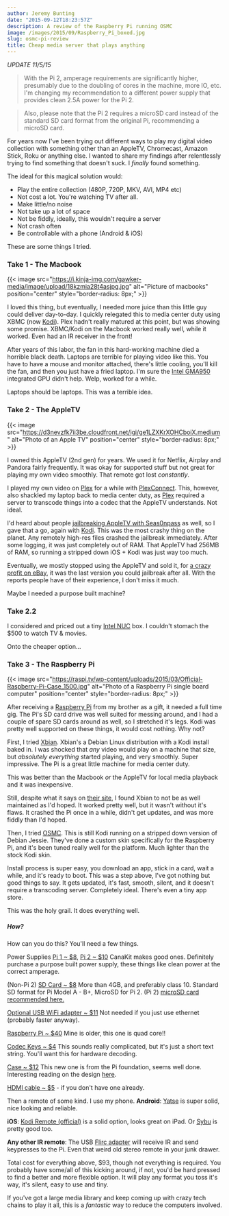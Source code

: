 ```yaml
---
author: Jeremy Bunting
date: "2015-09-12T18:23:57Z"
description: A review of the Raspberry Pi running OSMC
image: /images/2015/09/Raspberry_Pi_boxed.jpg
slug: osmc-pi-review
title: Cheap media server that plays anything
---
```

_UPDATE 11/5/15_

> With the Pi 2, amperage requirements are significantly higher, presumably due to the doubling of cores in the machine, more IO, etc. I'm changing my recommendation to a different power supply that provides clean 2.5A power for the Pi 2.

> Also, please note that the Pi 2 requires a microSD card instead of the standard SD card format from the original Pi, recommending a microSD card.

For years now I've been trying out different ways to play my digital video collection with something other than an AppleTV, Chromecast, Amazon Stick, Roku or anything else. I wanted to share my findings after relentlessly trying to find something that doesn't suck. I _finally_ found something.

The ideal for this magical solution would:

* Play the entire collection (480P, 720P, MKV, AVI, MP4 etc)
* Not cost a lot. You're watching TV after all.
* Make little/no noise
* Not take up a lot of space
* Not be fiddly, ideally, this wouldn't require a server
* Not crash often
* Be controllable with a phone (Android & iOS)

These are some things I tried.

### Take 1 - The Macbook

{{< image src="https://i.kinja-img.com/gawker-media/image/upload/18kzmia28t4asjpg.jpg" alt="Picture of macbooks" position="center" style="border-radius: 8px;" >}}

I loved this thing, but eventually, I needed more juice than this little guy could deliver day-to-day. I quickly relegated this to media center duty using XBMC (now [Kodi](http://kodi.tv/)). Plex hadn't really matured at this point, but was showing some promise. XBMC/Kodi on the Macbook worked really well, while it worked. Even had an IR receiver in the front!

After years of this labor, the fan in this hard-working machine died a horrible black death. Laptops are terrible for playing video like this. You have to have a mouse and monitor attached, there's little cooling, you'll kill the fan, and then you just have a fried laptop. I'm sure the [Intel GMA950](http://www.intel.com/content/www/us/en/chipsets/gma-950-graphics-sales-brief.html) integrated GPU didn't help. Welp, worked for a while.

Laptops should be laptops. This was a terrible idea.

### Take 2 - The AppleTV

{{< image src="https://d3nevzfk7ii3be.cloudfront.net/igi/ge1LZXKrXOHCboiX.medium" alt="Photo of an Apple TV" position="center" style="border-radius: 8px;" >}}

I owned this AppleTV (2nd gen) for years. We used it for Netflix, Airplay and Pandora fairly frequently. It was okay for supported stuff but not great for playing my own video smoothly. That remote got lost _constantly_.

I played my own video on [Plex](https://plex.tv/) for a while with [PlexConnect](https://github.com/iBaa/PlexConnect/wiki). This, however, also shackled my laptop back to media center duty, as [Plex](https://plex.tv/) required a server to transcode things into a codec that the AppleTV understands. Not ideal.

I'd heard about people [jailbreaking AppleTV with Seas0npass](http://seas0npass.org/) as well, so I gave that a go, again with [Kodi](http://kodi.tv/). This was the most crashy thing on the planet. Any remotely high-res files crashed the jailbreak immediately. After some logging, it was just completely out of RAM. That AppleTV had 256MB of RAM, so running a stripped down iOS + Kodi was just way too much.

Eventually, we mostly stopped using the AppleTV and sold it, for [a crazy profit on eBay](http://www.ebay.com/sch/i.html?_from=R40&_trksid=p2050601.m570.l1313.TR12.TRC2.A0.H0.Xapple+tv+2.TRS0&_nkw=apple+tv+2&_sacat=0), it was the last version you could jailbreak after all. With the reports people have of their experience, I don't miss it much.

Maybe I needed a purpose built machine?

### Take 2.2

I considered and priced out a tiny [Intel NUC](http://www.intel.com/content/www/us/en/nuc/overview.html) box. I couldn't stomach the $500 to watch TV & movies.

Onto the cheaper option...

### Take 3 - The Raspberry Pi

{{< image src="https://raspi.tv/wp-content/uploads/2015/03/Official-Raspberry-Pi-Case_1500.jpg" alt="Photo of a Raspberry Pi single board computer" position="center" style="border-radius: 8px;" >}}

After receiving a [Raspberry Pi](https://www.raspberrypi.org/) from my brother as a gift, it needed a full time gig. The Pi's SD card drive was well suited for messing around, and I had a couple of spare SD cards around as well, so I stretched it's legs. Kodi was pretty well supported on these things, it would cost nothing. Why not?

First, I tried [Xbian](http://www.xbian.org/). Xbian's a Debian Linux distribution with a Kodi install baked in. I was shocked that _any_ video would play on a machine that size, but _absolutely everything_ started playing, and very smoothly. Super impressive. The Pi is a great little machine for media center duty.

This was better than the Macbook _or_ the AppleTV for local media playback and it was inexpensive.

Still, despite what it says on [their site](http://www.xbian.org/), I found Xbian to not be as well maintained as I'd hoped. It worked pretty well, but it wasn't without it's flaws. It crashed the Pi once in a while, didn't get updates, and was more fiddly than I'd hoped.

Then, I tried [OSMC](https://osmc.tv/). This is still Kodi running on a stripped down version of Debian Jessie. They've done a custom skin specifically for the Raspberry Pi, and it's been tuned really well for the platform. Much lighter than the stock Kodi skin.

Install process is super easy, you download an app, stick in a card, wait a while, and it's ready to boot. This was a step above, I've got nothing but good things to say. It gets updated, it's fast, smooth, silent, and it doesn't require a transcoding server. Completely ideal. There's even a tiny app store.

This was the holy grail. It does everything well.

##### How?

How can you do this? You'll need a few things.

Power Supplies [Pi 1 \~ $8](http://www.amazon.com/CanaKit-Raspberry-Supply-Adapter-Charger/dp/B00GF9T3I0/ref=sr_1_2?ie=UTF8&qid=1446761332&sr=8-2&keywords=raspberry+pi+power+supply), [Pi 2 \~ $10](http://www.amazon.com/CanaKit-Raspberry-Supply-Adapter-Charger/dp/B00MARDJZ4/ref=sr_1_1?ie=UTF8&qid=1446761121&sr=8-1&keywords=raspberry+pi+2+power+supply) CanaKit makes  good ones. Definitely purchase a purpose built power supply, these things like clean power at the correct amperage.

(Non-Pi 2) [SD Card \~ $8](http://www.amazon.com/SanDisk-Memory-SDSDUN-032G-G46-Newest-Version/dp/B00M55BMBE/ref=sr_1_12?ie=UTF8&qid=1442042051&sr=8-12&keywords=SD+card) More than 4GB, and preferably class 10. Standard SD format for Pi Model A - B+, MicroSD for Pi 2.
(Pi 2) [microSD card recommended here.](http://www.amazon.com/dp/B00IVPU7KE/ref=twister_B00IYOCEG2?_encoding=UTF8&psc=1)

[Optional USB WiFi adapter \~ $11](http://www.adafruit.com/products/814) Not needed if you just use ethernet (probably faster anyway).

[Raspberry Pi \~ $40](http://www.amazon.com/Raspberry-Pi-Model-Desktop-Linux/dp/B00T2U7R7I) Mine is older, this one is quad core!!

[Codec Keys \~ $4](http://www.raspberrypi.com/mpeg-2-license-key/) This sounds really complicated, but it's just a short text string. You'll want this for hardware decoding.

[Case \~ $12](http://www.amazon.com/Official-Raspberry-Pi-Foundation-Model/dp/B00ZW4RKFM/ref=sr_1_3?s=pc&ie=UTF8&qid=1442042426&sr=1-3&keywords=raspberry+pi+case) This new one is from the Pi foundation, seems well done. Interesting reading on the design [here](https://www.raspberrypi.org/blog/raspberry-pi-official-case/).

[HDMI cable \~ $5](http://www.amazon.com/AmazonBasics-High-Speed-HDMI-Cable-Supports/dp/B00870ZHCQ/ref=sr_1_2?ie=UTF8&qid=1442043195&sr=8-2&keywords=hdmi) - if you don't have one already.

Then a remote of some kind. I use my phone.
**Android**: [Yatse](https://play.google.com/store/apps/details?id=org.leetzone.android.yatsewidgetfree&hl=en) is super solid, nice looking and reliable.

**iOS**: [Kodi Remote (official)](https://itunes.apple.com/us/app/official-kodi-remote/id520480364?mt=8) is a solid option, looks great on iPad. Or [Sybu](https://itunes.apple.com/us/app/sybu-for-kodi-and-xbmc/id567524653?mt=8) is pretty good too.

**Any other IR remote**: The USB [Flirc adapter](https://flirc.tv/) will receive IR and send keypresses to the Pi. Even that weird old stereo remote in your junk drawer.

Total cost for everything above, $93, though not everything is required. You probably have some/all of this kicking around, if not, you'd be hard pressed to find a better and more flexible option. It will play any format you toss it's way, it's silent, easy to use and tiny.

If you've got a large media library and keep coming up with crazy tech chains to play it all, this is a _fantastic_ way to reduce the computers involved.